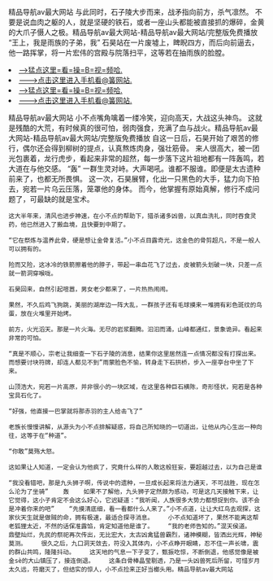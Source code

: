 精品导航av最大网站    与此同时，石子陵大步而来，战矛指向前方，杀气凛然。    不要是说血肉之躯的人，就是坚硬的铁石，或者一座山头都能被直接抓的爆碎，金黄的大爪子慑人之极。精品导航av最大网站-精品导航av最大网站/完整版免费播放    “王上，我是雨族的子弟，我”    石昊站在一片废墟上，睥睨四方，而后向前逼去，他一路挥掌，将一片宏伟的宫殿与院落扫平，这等若在抽雨族的脸膛。

<li><a href="http://jgixti140.sg925.xyz/#md_1026">-->猛点这里=看=操=B=视=频哈.</a></li>
<li><a href="http://jgixti140.sg925.xyz/#md_1026">--->点击这里进入手机看@簧网站.</a></li>





<li><a href="http://jgixti140.sg925.xyz/#md_1026">-->猛点这里=看=操=B=视=频哈.</a></li>
<li><a href="http://jgixti140.sg925.xyz/#md_1026">--->点击这里进入手机看@簧网站.</a></li>



精品导航av最大网站    小不点嘴角噙着一缕冷笑，迎向高天，大战这头神鸟。    这就是残酷的大荒，有时候真的很可怕，弱肉强食，充满了血与战火。精品导航av最大网站-精品导航av最大网站/完整版免费播放    自这一日后，石昊开始了艰苦的修行，偶尔还会得到柳树的提点，认真熬炼肉身，强壮筋骨。
    来人很高大，被一团光包裹着，龙行虎步，看起来非常的超然，每一步落下这片祖地都有一阵轰鸣，若大道在与他交感。    “轰”    一群生灵对峙。大声喝吼。谁都不服谁。即便是太古遗种前来了，也都无所畏惧。    这一次，石昊展臂，化出一只黑色的大手，猛力向下拍去，宛若一片乌云压落，笼罩他的身体。    而今，他掌握有原始真解，修行不成问题了，可最缺的就是宝术。

    这大半年来，清风也进步神速，在小不点的帮助下，猎杀诸多凶兽，以真血洗礼，同时吞食灵药，他已然进入了搬血境，且快要到中期了。

    “它在祭炼与温养此骨，硬是想让金骨复活。”小不点目露奇光，这金色的骨剪超凡，不是一般人可以拥有的。

    险而又险，这冰冷的铁箭擦着他的脖子，带起一串血花飞了过去，皮被箭头划破一块，只差一点就一箭洞穿喉咙。

    石昊回来，自然引起喧嚣，男女老少都来了，一片热热闹闹。

    果然，不久后鸡飞狗跳，美丽的湖岸边一阵大乱，一群孩子还有毛球摸来一堆拥有彩色斑纹的鸟蛋，放在火堆里开始烤。

    前方，火光滔天。那是一片火海。无尽的岩浆翻腾。汩汩而涌，山峰都通红，景象诡异。看起来非常的可怕。

    “真是不顺心，宗老让我细查一下石子陵的消息，结果你这里居然连一点情况都没有打探出来。而想要讨块符牌，却连人都见不到”雨蒙脸色不愉，转身走下石拱桥，步入一座亭台中坐了下来。

    山顶浩大，宛若一片高原，并非很小的一块区域，在这里各种巨石横陈，奇形怪状，宛若是各种宝具石化了。

    “好强，他直接一巴掌就将那赤羽的主人给击飞了”

    老族长慢慢讲解，从源头为小不点排解疑惑，将自己所知晓的一切道出，让他从内心生出一种向往，这等于在“种道”。

    “你敢”莫殇大怒。

    这如果让人知道，一定会认为他疯了，究竟什么样的人敢这般狂妄，要超越过去，以为自己是谁

    “我没看错吧，那是九头狮子啊，传说中的遗种，一旦成长起来将法力通天，不可战胜，现在怎么沦为了坐骑”    轰    如果不了解他，九头狮子定然颇为感动，可是这几天接触下来，让它觉得，这小子肯定不会这么好心，它迟疑道：“我听闻，人族很多大势力都想捉到你。该不会是冲着你来的吧”    “先摸清底细，看一看都什么人来了。”小不点道，让让大红鸟去观探，这家伙天生就是做贼的命，拥有极速，最适合探寻消息。    小不点知道坏了，果然不能离这帮老狐狸太近，不然的话保准露馅，肯定知道他是谁了。    “我的老师告知的。”混天侯道。    鼎壁灿烂，先民的祭祀再次传出，无比宏大，太古凶禽猛兽霸烈，诸神模糊，皆洒出光辉，神秘莫测。    很久之后，九口洞天敛去，符没入其体内，小不点睁开眼睛，忍不住一声长啸，震的群山共鸣，隆隆抖动。    这天地的气息一下子变了，甄振吃惊，不断倒退，他感觉像是被金sè的大山镇压了，接连倒退。    这条白骨棒晶莹剔透，乃是一头凶兽死后所留，可惜岁月太久远，符磨灭了，但结实的惊人，小不点捡来正好当榔头用。精品导航av最大网站
